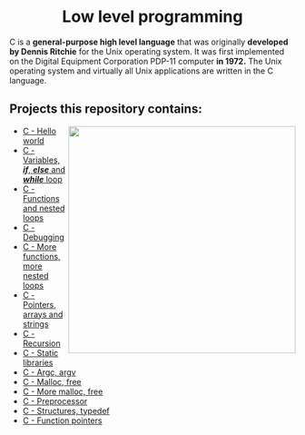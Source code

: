 <h1 align="center">Low level programming</h1>

C is a **general-purpose high level language** that was originally **developed by Dennis Ritchie** for the Unix operating system. It was first implemented on the Digital Equipment Corporation PDP-11 computer **in 1972.** The Unix operating system and virtually all Unix applications are written in the C language.


## Projects this repository contains:

<img align="right" width="400" height="400" src="https://logodix.com/logo/1138096.png">


* [C - Hello world](https://github.com/Donaldoo/holbertonschool-low_level_programming/tree/main/hello_world)
* [C - Variables, ***if***, ***else*** and ***while*** loop](https://github.com/Donaldoo/holbertonschool-low_level_programming/tree/main/variables_if_else_while)
* [C - Functions and nested loops](https://github.com/Donaldoo/holbertonschool-low_level_programming/tree/main/functions_nested_loops)
* [C - Debugging](https://github.com/Donaldoo/holbertonschool-low_level_programming/tree/main/debugging)
* [C - More functions, more nested loops](https://github.com/Donaldoo/holbertonschool-low_level_programming/tree/main/more_functions_nested_loops)
* [C - Pointers, arrays and strings](https://github.com/Donaldoo/holbertonschool-low_level_programming/tree/main/pointers_arrays_strings)
* [C - Recursion](https://github.com/Donaldoo/holbertonschool-low_level_programming/tree/main/recursion)
* [C - Static libraries](https://github.com/Donaldoo/holbertonschool-low_level_programming/tree/main/static_libraries)
* [C - Argc, argv](https://github.com/Donaldoo/holbertonschool-low_level_programming/tree/main/argc_argv)
* [C - Malloc, free](https://github.com/Donaldoo/holbertonschool-low_level_programming/tree/main/malloc_free)
* [C - More malloc, free](https://github.com/Donaldoo/holbertonschool-low_level_programming/tree/main/more_malloc_free)
* [C - Preprocessor](https://github.com/Donaldoo/holbertonschool-low_level_programming/tree/main/preprocessor)
* [C - Structures, typedef](https://github.com/Donaldoo/holbertonschool-low_level_programming/tree/main/structures_typedef)
* [C - Function pointers](https://github.com/Donaldoo/holbertonschool-low_level_programming/tree/main/function_pointers)
